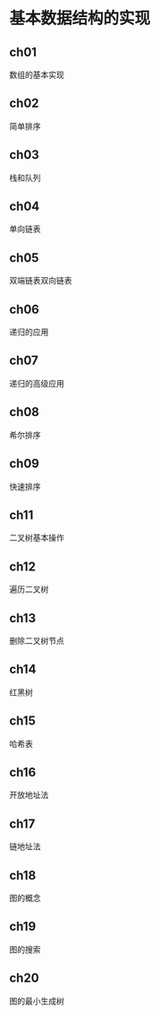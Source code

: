 基本数据结构的实现
=
ch01
-
数组的基本实现

ch02
-
简单排序

ch03
-
栈和队列

ch04
-
单向链表

ch05
-
双端链表双向链表

ch06
-
递归的应用

ch07
-
递归的高级应用

ch08
-
希尔排序

ch09
-
快速排序

ch11
-
二叉树基本操作


ch12
-
遍历二叉树

ch13
-
删除二叉树节点

ch14
-
红黑树

ch15
-
哈希表

ch16
-
开放地址法

ch17
-
链地址法

ch18
-
图的概念

ch19
-
图的搜索

ch20
-
图的最小生成树
